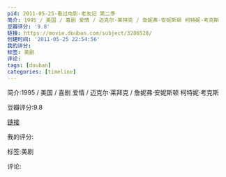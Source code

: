 ```yaml
---
pid: 2011-05-25-看过电影-老友记 第二季
简介: 1995 / 美国 / 喜剧 爱情 / 迈克尔·莱拜克 / 詹妮弗·安妮斯顿 柯特妮·考克斯
豆瓣评分: '9.8'
链接: https://movie.douban.com/subject/3286528/
创建时间: '2011-05-25 22:54:56'
我的评分:
标签: 美剧
评论:
tags: [douban]
categories: [timeline]
---
```

简介:1995 / 美国 / 喜剧 爱情 / 迈克尔·莱拜克 / 詹妮弗·安妮斯顿 柯特妮·考克斯

豆瓣评分:9.8

[链接](https://movie.douban.com/subject/3286528/)

我的评分:

标签:美剧

评论:

